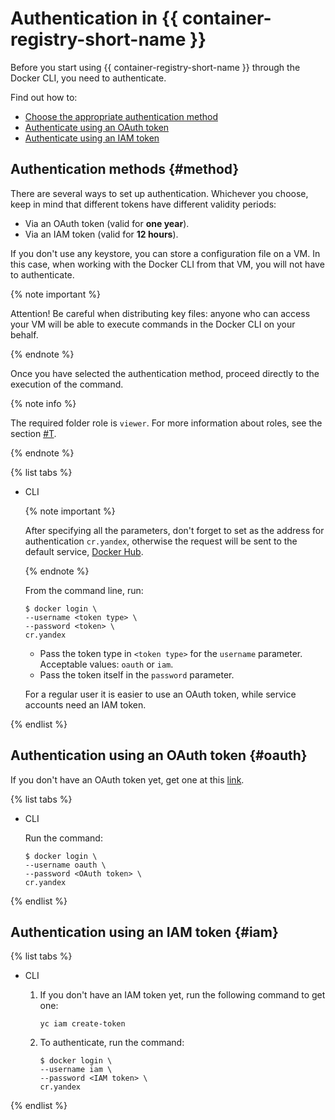 # Authentication in {{ container-registry-short-name }}

Before you start using {{ container-registry-short-name }} through the Docker CLI, you need to authenticate.

Find out how to:

* [Choose the appropriate authentication method](#method)
* [Authenticate using an OAuth token](#oauth)
* [Authenticate using an IAM token](#iam)

## Authentication methods {#method}

There are several ways to set up authentication. Whichever you choose, keep in mind that different tokens have different validity periods:

* Via an OAuth token (valid for **one year**).
* Via an IAM token (valid for **12 hours**).

If you don't use any keystore, you can store a configuration file on a VM. In this case,
when working with the Docker CLI from that VM, you will not have to authenticate.

{% note important %}

Attention! Be careful when distributing key files: anyone who can access your VM will be able to execute commands in the Docker CLI on your behalf.

{% endnote %}

Once you have selected the authentication method, proceed directly to the execution of the command.

{% note info %}

The required folder role is `viewer`. For more information about roles, see the section [#T](../security/index.md).

{% endnote %}

{% list tabs %}

- CLI
  
  {% note important %}

  After specifying all the parameters, don't forget to set as the address for authentication `cr.yandex`, otherwise
  the request will be sent to the default service, [Docker Hub](https://hub.docker.com).

  {% endnote %}
  
  From the command line, run:
  
  ```
  $ docker login \
  --username <token type> \
  --password <token> \
  cr.yandex
  ```
  
  * Pass the token type in `<token type>` for the `username` parameter. Acceptable values: `oauth` or `iam`.
  * Pass the token itself in the `password` parameter.
  
  For a regular user it is easier to use an OAuth token, while service accounts need an IAM token.
  
{% endlist %}

## Authentication using an OAuth token {#oauth}

If you don't have an OAuth token yet, get one at this [link](https://oauth.yandex.ru/authorize?response_type=token&client_id=1a6990aa636648e9b2ef855fa7bec2fb).

{% list tabs %}

- CLI
  
  Run the command:
  
  ```
  $ docker login \
  --username oauth \
  --password <OAuth token> \
  cr.yandex
  ```
  
{% endlist %}

## Authentication using an IAM token {#iam}

{% list tabs %}

- CLI
  
  1. If you don't have an IAM token yet, run the following command to get one:
  
      ```
      yc iam create-token
      ```
  
  1. To authenticate, run the command:
  
      ```
      $ docker login \
      --username iam \
      --password <IAM token> \
      cr.yandex
      ```
  
{% endlist %}

